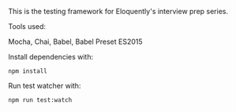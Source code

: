 This is the testing framework for Eloquently's interview prep series.

Tools used:

Mocha, Chai, Babel, Babel Preset ES2015

Install dependencies with:

```
npm install
```

Run test watcher with:

```
npm run test:watch
```